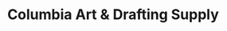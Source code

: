 ---
title: "Columbia Art & Drafting Supply"
url: /portland/columbia-art-and-drafting-supply/
shop: craft
---